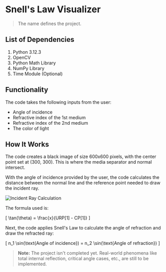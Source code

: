# Snell's Law Visualizer

> The name defines the project.

## List of Dependencies
1. Python 3.12.3
2. OpenCV
3. Python Math Library
4. NumPy Library
5. Time Module (Optional)

## Functionality
The code takes the following inputs from the user:
- Angle of incidence
- Refractive index of the 1st medium
- Refractive index of the 2nd medium
- The color of light

## How It Works
The code creates a black image of size 600x600 pixels, with the center point set at (300, 300). This is where the media separator and normal intersect.

With the angle of incidence provided by the user, the code calculates the distance between the normal line and the reference point needed to draw the incident ray.

![Incident Ray Calculation](https://github.com/zenwing-g/pixel_play/blob/main/snell/.assets/img1x01.png)

The formula used is:

\[
\tan(\theta) = \frac{x}{URP[1] - CP[1]}
\]

Next, the code applies Snell's Law to calculate the angle of refraction and draw the refracted ray:

\[
n_1 \sin(\text{Angle of incidence}) = n_2 \sin(\text{Angle of refraction})
\]

> **Note:** The project isn't completed yet. Real-world phenomena like total internal reflection, critical angle cases, etc., are still to be implemented.

